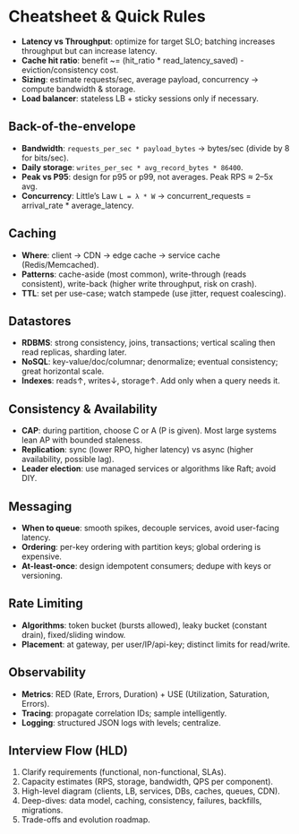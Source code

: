 # Cheatsheet & Quick Rules

- **Latency vs Throughput**: optimize for target SLO; batching increases throughput but can increase latency.
- **Cache hit ratio**: benefit ~= (hit_ratio * read_latency_saved) - eviction/consistency cost.
- **Sizing**: estimate requests/sec, average payload, concurrency -> compute bandwidth & storage.
- **Load balancer**: stateless LB + sticky sessions only if necessary.

## Back-of-the-envelope
- **Bandwidth**: `requests_per_sec * payload_bytes` → bytes/sec (divide by 8 for bits/sec).
- **Daily storage**: `writes_per_sec * avg_record_bytes * 86400`.
- **Peak vs P95**: design for p95 or p99, not averages. Peak RPS ≈ 2–5x avg.
- **Concurrency**: Little’s Law `L = λ * W` → concurrent_requests = arrival_rate * average_latency.

## Caching
- **Where**: client → CDN → edge cache → service cache (Redis/Memcached).
- **Patterns**: cache-aside (most common), write-through (reads consistent), write-back (higher write throughput, risk on crash).
- **TTL**: set per use-case; watch stampede (use jitter, request coalescing).

## Datastores
- **RDBMS**: strong consistency, joins, transactions; vertical scaling then read replicas, sharding later.
- **NoSQL**: key-value/doc/columnar; denormalize; eventual consistency; great horizontal scale.
- **Indexes**: reads↑, writes↓, storage↑. Add only when a query needs it.

## Consistency & Availability
- **CAP**: during partition, choose C or A (P is given). Most large systems lean AP with bounded staleness.
- **Replication**: sync (lower RPO, higher latency) vs async (higher availability, possible lag).
- **Leader election**: use managed services or algorithms like Raft; avoid DIY.

## Messaging
- **When to queue**: smooth spikes, decouple services, avoid user-facing latency.
- **Ordering**: per-key ordering with partition keys; global ordering is expensive.
- **At-least-once**: design idempotent consumers; dedupe with keys or versioning.

## Rate Limiting
- **Algorithms**: token bucket (bursts allowed), leaky bucket (constant drain), fixed/sliding window.
- **Placement**: at gateway, per user/IP/api-key; distinct limits for read/write.

## Observability
- **Metrics**: RED (Rate, Errors, Duration) + USE (Utilization, Saturation, Errors).
- **Tracing**: propagate correlation IDs; sample intelligently.
- **Logging**: structured JSON logs with levels; centralize.

## Interview Flow (HLD)
1. Clarify requirements (functional, non-functional, SLAs).
2. Capacity estimates (RPS, storage, bandwidth, QPS per component).
3. High-level diagram (clients, LB, services, DBs, caches, queues, CDN).
4. Deep-dives: data model, caching, consistency, failures, backfills, migrations.
5. Trade-offs and evolution roadmap.

